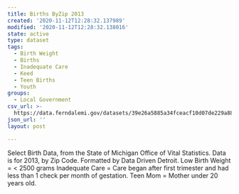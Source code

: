 ```yaml
---
title: Births ByZip 2013
created: '2020-11-12T12:28:32.137989'
modified: '2020-11-12T12:28:32.138016'
state: active
type: dataset
tags:
  - Birth Weight
  - Births
  - Inadequate Care
  - Keed
  - Teen Births
  - Youth
groups:
  - Local Government
csv_url: >-
  https://data.ferndalemi.gov/datasets/39e26a5885a34fceacf10d07de229a88_0.csv?outSR=%7B%22latestWkid%22%3A2898%2C%22wkid%22%3A2898%7D
json_url: ''
layout: post

---
```

Select Birth Data, from the State of Michigan Office of Vital Statistics. Data is for 2013, by Zip Code. Formatted by Data Driven Detroit. 
Low Birth Weight = < 2500 grams
Inadequate Care = Care began after first trimester and had less than 1 check per month of gestation.
Teen Mom = Mother under 20 years old. 
